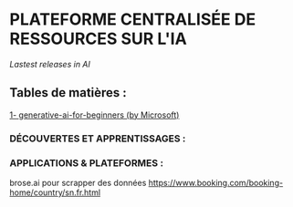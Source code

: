 # PLATEFORME CENTRALISÉE DE RESSOURCES SUR L'IA  
*Lastest releases in AI*

## Tables de matières :  
[1- generative-ai-for-beginners (by Microsoft)](https://github.com/microsoft/generative-ai-for-beginners)

### DÉCOUVERTES ET APPRENTISSAGES :  


### APPLICATIONS & PLATEFORMES :  
brose.ai pour scrapper des données
https://www.booking.com/booking-home/country/sn.fr.html  

